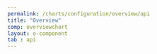 ```yaml
---
permalink: /charts/configuration/overview/api
title: "Overview"
comp: overviewchart
layout: o-component
tab : api
---
```

